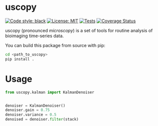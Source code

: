 # uscopy

[![Code style: black](https://img.shields.io/badge/code%20style-black-000000.svg)](https://github.com/python/black)
[![License: MIT](https://img.shields.io/badge/License-MIT-yellow.svg)](https://opensource.org/licenses/MIT)
[![Tests](https://img.shields.io/github/workflow/status/diegoasua/uscopy/tests)](
    https://github.com/diegoasua/uscopy/actions)
[![Coverage Status](https://coveralls.io/repos/github/diegoasua/uscopy/badge.svg?branch=master)](https://coveralls.io/github/diegoasua/uscopy?branch=master)

uscopy (pronounced *microscopy*) is a set of tools for routine analysis of bioimaging time-series data. 

You can build this package from source with pip:

```bash
cd <path_to_uscopy>
pip install .
```

# Usage


```python
from uscopy.kalman import KalmanDenoiser


denoiser = KalmanDenoiser()
denoiser.gain = 0.75
denoiser.variance = 0.5
denoised = denoiser.filter(stack)
```
